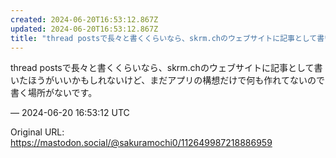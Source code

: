 ```yaml
---
created: 2024-06-20T16:53:12.867Z
updated: 2024-06-20T16:53:12.867Z
title: "thread postsで長々と書くくらいなら、skrm.chのウェブサイトに記事として書いたほうがいいかもしれないけど、まだアプリの構想だけで何も作れてないの[...]"
---
```


<p>thread postsで長々と書くくらいなら、skrm.chのウェブサイトに記事として書いたほうがいいかもしれないけど、まだアプリの構想だけで何も作れてないので書く場所がないです。</p>

&mdash; 2024-06-20 16:53:12 UTC

Original URL: https://mastodon.social/@sakuramochi0/112649987218886959
